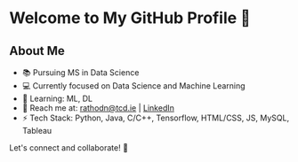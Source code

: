 # Welcome to My GitHub Profile 👋

## About Me
- 📚 Pursuing MS in Data Science
- 💻 Currently focused on Data Science and Machine Learning
- 🌱 Learning: ML, DL
- 📧 Reach me at: rathodn@tcd.ie | [LinkedIn](https://www.linkedin.com/in/nupur-rathod-35145b229/)
- ⚡ Tech Stack: Python, Java, C/C++, Tensorflow, HTML/CSS, JS, MySQL, Tableau

Let's connect and collaborate! 🚀

